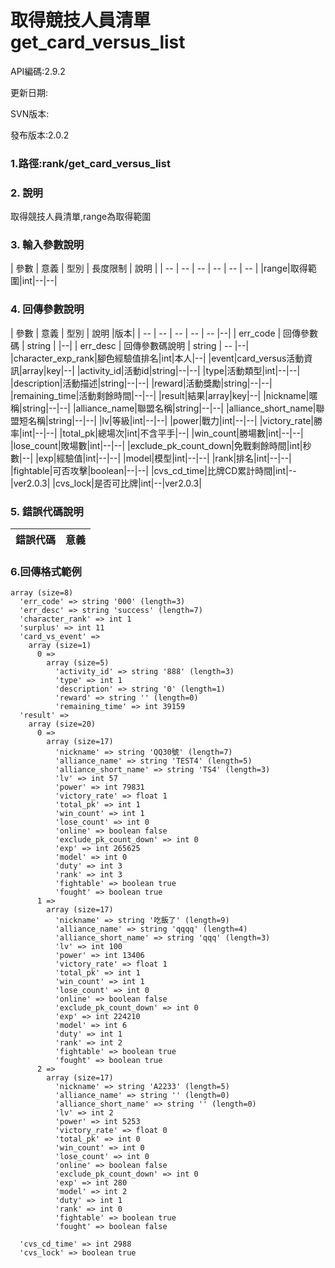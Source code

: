 # 取得競技人員清單 get_card_versus_list


API編碼:2.9.2

> 


更新日期:

> 

SVN版本:


發布版本:2.0.2

### 1.路徑:rank/get_card_versus_list

### 2. 說明
取得競技人員清單,range為取得範圍


### 3. 輸入參數說明


| 參數 | 意義 | 型別 | 長度限制 | 說明 |
| -- | -- | -- | -- | -- | -- |
|range|取得範圍|int|--|--|


### 4. 回傳參數說明
| 參數 | 意義 | 型別 | 說明 |版本|
| -- | -- | -- | -- | -- |--|
| err_code | 回傳參數碼 | string |  |--|
| err_desc | 回傳參數碼說明 | string | -- |--|
|character_exp_rank|腳色經驗值排名|int|本人|--|
|event|card_versus活動資訊|array|key|--|
|activity_id|活動id|string|--|--|
|type|活動類型|int|--|--|
|description|活動描述|string|--|--|
|reward|活動獎勵|string|--|--|
|remaining_time|活動剩餘時間|--|--|
|result|結果|array|key|--|
|nickname|暱稱|string|--|--|
|alliance_name|聯盟名稱|string|--|--|
|alliance_short_name|聯盟短名稱|string|--|--|
|lv|等級|int|--|--|
|power|戰力|int|--|--|
|victory_rate|勝率|int|--|--|
|total_pk|總場次|int|不含平手|--|
|win_count|勝場數|int|--|--|
|lose_count|敗場數|int|--|--|
|exclude_pk_count_down|免戰剩餘時間|int|秒數|--|
|exp|經驗值|int|--|--|
|model|模型|int|--|--|
|rank|排名|int|--|--|
|fightable|可否攻擊|boolean|--|--|
|cvs_cd_time|比牌CD累計時間|int|--|ver2.0.3|
|cvs_lock|是否可比牌|int|--|ver2.0.3|

### 5. 錯誤代碼說明
|錯誤代碼|意義|
|--|--|



### 6.回傳格式範例



```
array (size=8)
  'err_code' => string '000' (length=3)
  'err_desc' => string 'success' (length=7)
  'character_rank' => int 1
  'surplus' => int 11
  'card_vs_event' => 
    array (size=1)
      0 => 
        array (size=5)
          'activity_id' => string '888' (length=3)
          'type' => int 1
          'description' => string '0' (length=1)
          'reward' => string '' (length=0)
          'remaining_time' => int 39159
  'result' => 
    array (size=20)
      0 => 
        array (size=17)
          'nickname' => string 'QQ30號' (length=7)
          'alliance_name' => string 'TEST4' (length=5)
          'alliance_short_name' => string 'TS4' (length=3)
          'lv' => int 57
          'power' => int 79831
          'victory_rate' => float 1
          'total_pk' => int 1
          'win_count' => int 1
          'lose_count' => int 0
          'online' => boolean false
          'exclude_pk_count_down' => int 0
          'exp' => int 265625
          'model' => int 0
          'duty' => int 3
          'rank' => int 3
          'fightable' => boolean true
          'fought' => boolean true
      1 => 
        array (size=17)
          'nickname' => string '吃飯了' (length=9)
          'alliance_name' => string 'qqqq' (length=4)
          'alliance_short_name' => string 'qqq' (length=3)
          'lv' => int 100
          'power' => int 13406
          'victory_rate' => float 1
          'total_pk' => int 1
          'win_count' => int 1
          'lose_count' => int 0
          'online' => boolean false
          'exclude_pk_count_down' => int 0
          'exp' => int 224210
          'model' => int 6
          'duty' => int 1
          'rank' => int 2
          'fightable' => boolean true
          'fought' => boolean true
      2 => 
        array (size=17)
          'nickname' => string 'A2233' (length=5)
          'alliance_name' => string '' (length=0)
          'alliance_short_name' => string '' (length=0)
          'lv' => int 2
          'power' => int 5253
          'victory_rate' => float 0
          'total_pk' => int 0
          'win_count' => int 0
          'lose_count' => int 0
          'online' => boolean false
          'exclude_pk_count_down' => int 0
          'exp' => int 280
          'model' => int 2
          'duty' => int 1
          'rank' => int 0
          'fightable' => boolean true
          'fought' => boolean false

  'cvs_cd_time' => int 2988
  'cvs_lock' => boolean true
      
```